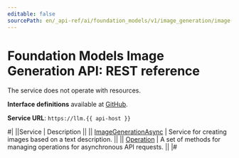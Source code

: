 ```yaml
---
editable: false
sourcePath: en/_api-ref/ai/foundation_models/v1/image_generation/image-generation/api-ref/index.md
---
```


# Foundation Models Image Generation API: REST reference

The service does not operate with resources.

**Interface definitions** available at [GitHub](https://github.com/yandex-cloud/cloudapi/tree/master/yandex/cloud/ai/foundation_models/v1/image_generation).

**Service URL**: `https://llm.{{ api-host }}`

#|
||Service | Description ||
|| [ImageGenerationAsync](ImageGenerationAsync/index.md) | Service for creating images based on a text description. ||
|| [Operation](Operation/index.md) | A set of methods for managing operations for asynchronous API requests. ||
|#